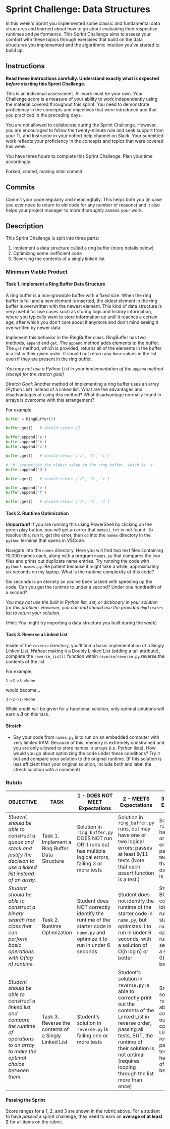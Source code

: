 # Sprint Challenge: Data Structures

In this week's Sprint you implemented some classic and fundamental data structures and learned about how to go about evaluating their respective runtimes and performance. This Sprint Challenge aims to assess your comfort with these topics through exercises that build on the data structures you implemented and the algorithmic intuition you've started to build up.

## Instructions

**Read these instructions carefully. Understand exactly what is expected _before_ starting this Sprint Challenge.**

This is an individual assessment. All work must be your own. Your Challenge score is a measure of your ability to work independently using the material covered throughout this sprint. You need to demonstrate proficiency in the concepts and objectives that were introduced and that you practiced in the preceding days.

You are not allowed to collaborate during the Sprint Challenge. However, you are encouraged to follow the twenty-minute rule and seek support from your TL and Instructor in your cohort help channel on Slack. Your submitted work reflects your proficiency in the concepts and topics that were covered this week.

You have three hours to complete this Sprint Challenge. Plan your time accordingly.

Forked, cloned, making inital commit

## Commits

Commit your code regularly and meaningfully. This helps both you (in case you ever need to return to old code for any number of reasons) and it also helps your project manager to more thoroughly assess your work.

## Description

This Sprint Challenge is split into three parts:

1. Implement a data structure called a ring buffer (more details below)
2. Optimizing some inefficient code
3. Reversing the contents of a singly linked list

### Minimum Viable Product

#### Task 1. Implement a Ring Buffer Data Structure

A ring buffer is a non-growable buffer with a fixed size. When the ring buffer is full and a new element is inserted, the oldest element in the ring buffer is overwritten with the newest element. This kind of data structure is very useful for use cases such as storing logs and history information, where you typically want to store information up until it reaches a certain age, after which you don't care about it anymore and don't mind seeing it overwritten by newer data.

Implement this behavior in the RingBuffer class. RingBuffer has two methods, `append` and `get`. The `append` method adds elements to the buffer. The `get` method, which is provided, returns all of the elements in the buffer in a list in their given order. It should not return any `None` values in the list even if they are present in the ring buffer.

_You may not use a Python List in your implementation of the `append` method (except for the stretch goal)_

_Stretch Goal_: Another method of implementing a ring buffer uses an array (Python List) instead of a linked list. What are the advantages and disadvantages of using this method? What disadvantage normally found in arrays is overcome with this arrangement?

For example:

```python
buffer = RingBuffer(3)

buffer.get()   # should return []

buffer.append('a')
buffer.append('b')
buffer.append('c')

buffer.get()   # should return ['a', 'b', 'c']

# 'd' overwrites the oldest value in the ring buffer, which is 'a'
buffer.append('d')

buffer.get()   # should return ['d', 'b', 'c']

buffer.append('e')
buffer.append('f')

buffer.get()   # should return ['d', 'e', 'f']
```

#### Task 2. Runtime Optimization

**_!Important!_** If you are running this using PowerShell by clicking on the green play button, you will get an error that `names1.txt` is not found. To resolve this, run it, get the error, then `cd` into the `names` directory in the `python` terminal that opens in VSCode.

Navigate into the `names` directory. Here you will find two text files containing 10,000 names each, along with a program `names.py` that compares the two files and prints out duplicate name entries. Try running the code with `python3 names.py`. Be patient because it might take a while: approximately six seconds on my laptop. What is the runtime complexity of this code?

Six seconds is an eternity so you've been tasked with speeding up the code. Can you get the runtime to under a second? Under one hundredth of a second?

_You may not use the built in Python list, set, or dictionary in your solution for this problem. However, you can and should use the provided `duplicates` list to return your solution._

(Hint: You might try importing a data structure you built during the week)

#### Task 3. Reverse a Linked List

Inside of the `reverse` directory, you'll find a basic implementation of a Singly Linked List. _Without_ making it a Doubly Linked List (adding a tail attribute), complete the `reverse_list()` function within `reverse/reverse.py` reverse the contents of the list.

For example,

```
1->2->3->None
```

would become...

```
3->2->1->None
```

While credit will be given for a functional solution, only optimal solutions will earn a **_3_** on this task.

#### Stretch

- Say your code from `names.py` is to run on an embedded computer with very limited RAM. Because of this, memory is extremely constrained and you are only allowed to store names in arrays (i.e. Python lists). How would you go about optimizing the code under these conditions? Try it out and compare your solution to the original runtime. (If this solution is less efficient than your original solution, include both and label the strech solution with a comment)

### Rubric

| OBJECTIVE                                                                                                                                      | TASK                                                 | 1 - DOES NOT MEET Expectations                                                                                             | 2 - MEETS Expectations                                                                                                                                                                                                                      | 3 - EXCEEDS Expectations                                                                                                                                                     | SCORE |
| ---------------------------------------------------------------------------------------------------------------------------------------------- | ---------------------------------------------------- | -------------------------------------------------------------------------------------------------------------------------- | ------------------------------------------------------------------------------------------------------------------------------------------------------------------------------------------------------------------------------------------- | ---------------------------------------------------------------------------------------------------------------------------------------------------------------------------- | ----- |
| _Student should be able to construct a queue and stack and justify the decision to use a linked list instead of an array._                     | Task 1. Implement a Ring Buffer Data Structure       | Solution in `ring_buffer.py` DOES NOT run OR it runs but has multiple logical errors, failing 3 or more tests              | Solution in `ring_buffer.py` runs, but may have one or two logical errors; passes at least 9/11 tests (Note that each _assert_ function is a test.)                                                                                         | Solution in `ring_buffer.py` has no syntax or logical errors and passes 11/11 tests (Note that each _assert_ function is a test.)                                            |       |
| _Student should be able to construct a binary search tree class that can perform basic operations with O(log n) runtime._                      | Task 2. Runtime Optimization                         | Student does NOT correctly identify the runtime of the starter code in `name.py` and optimize it to run in under 6 seconds | Student does not identify the runtime of the starter code in `name.py`, but optimizes it to run in under 6 seconds, with a solution of O(n log n) or better                                                                                 | Student does BOTH correctly identify the runtime of the starter code in `name.py` and optimizes it to run in under 6 seconds, with a solution of 0(n log n) or better        |       |
| _Student should be able to construct a linked list and compare the runtime of operations to an array to make the optimal choice between them._ | Task 3. Reverse the contents of a Singly Linked List | Student's solution in `reverse.py` is failing one or more tests                                                            | Student's solution in `reverse.py` is able to correctly print out the contents of the Linked List in reverse order, passing all tests, BUT, the runtime of their solution is not optimal (requires looping through the list more than once) | Student's solution in `reverse.py` is able to correctly print out the contents of the Linked List in reverse order, passing all tests AND it has a runtime of O(n) or better |       |

#### Passing the Sprint

Score ranges for a 1, 2, and 3 are shown in the rubric above. For a student to have _passed_ a sprint challenge, they need to earn an **average of at least 2** for all items on the rubric.
